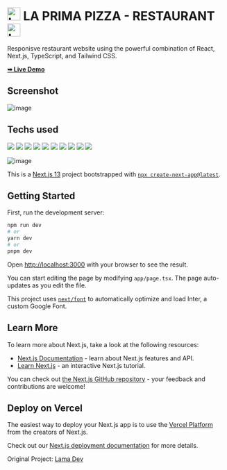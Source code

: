 # <img src="https://github.com/Pilag6/001-restaurant/assets/79191808/709255ad-cad2-4752-8835-ddf8b14733cc" alt="La Prima Pizza" width="30"/> LA PRIMA PIZZA - RESTAURANT <img src="https://github.com/Pilag6/001-restaurant/assets/79191808/709255ad-cad2-4752-8835-ddf8b14733cc" alt="La Prima Pizza" width="30"/>

Responisve restaurant website using the powerful combination of React, Next.js, TypeScript, and Tailwind CSS.

<a href="https://001-restaurant.netlify.app/"><strong>➥ Live Demo</strong></a>

## Screenshot
![image](https://github.com/Pilag6/001-restaurant/assets/79191808/21421627-80e9-47f3-a0cb-9ceb0db0f434)

## Techs used

[![](https://img.shields.io/badge/Next.js-000000.svg?style=for-the-badge&logo=nextdotjs&logoColor=white)]()
[![](https://img.shields.io/badge/React-61DAFB.svg?style=for-the-badge&logo=React&logoColor=black)]()
[![](https://img.shields.io/badge/Node.js-339933.svg?style=for-the-badge&logo=nodedotjs&logoColor=white)]()
[![](https://img.shields.io/badge/npm-CB3837.svg?style=for-the-badge&logo=npm&logoColor=white)]()
[![](https://img.shields.io/badge/Visual%20Studio%20Code-007ACC.svg?style=for-the-badge&logo=Visual-Studio-Code&logoColor=white)]()
[![](https://img.shields.io/badge/Tailwind%20CSS-06B6D4.svg?style=for-the-badge&logo=Tailwind-CSS&logoColor=white)]()
[![](https://img.shields.io/badge/TypeScript-3178C6.svg?style=for-the-badge&logo=TypeScript&logoColor=white)]()
[![](https://img.shields.io/badge/Git-F05032.svg?style=for-the-badge&logo=Git&logoColor=white)]()
[![](https://img.shields.io/badge/GitHub-181717.svg?style=for-the-badge&logo=GitHub&logoColor=white)]()
[![](https://img.shields.io/badge/Netlify-00C7B7.svg?style=for-the-badge&logo=Netlify&logoColor=white)]()



![image](https://github.com/Pilag6/001-restaurant/assets/79191808/2d32c769-76a0-44c3-b117-b7fb7c7496f7)



This is a [Next.js 13](https://nextjs.org/) project bootstrapped with [`npx create-next-app@latest`](https://github.com/vercel/next.js/tree/canary/packages/create-next-app).

## Getting Started

First, run the development server:

```bash
npm run dev
# or
yarn dev
# or
pnpm dev
```

Open [http://localhost:3000](http://localhost:3000) with your browser to see the result.

You can start editing the page by modifying `app/page.tsx`. The page auto-updates as you edit the file.

This project uses [`next/font`](https://nextjs.org/docs/basic-features/font-optimization) to automatically optimize and load Inter, a custom Google Font.

## Learn More

To learn more about Next.js, take a look at the following resources:

- [Next.js Documentation](https://nextjs.org/docs) - learn about Next.js features and API.
- [Learn Next.js](https://nextjs.org/learn) - an interactive Next.js tutorial.

You can check out [the Next.js GitHub repository](https://github.com/vercel/next.js/) - your feedback and contributions are welcome!

## Deploy on Vercel

The easiest way to deploy your Next.js app is to use the [Vercel Platform](https://vercel.com/new?utm_medium=default-template&filter=next.js&utm_source=create-next-app&utm_campaign=create-next-app-readme) from the creators of Next.js.

Check out our [Next.js deployment documentation](https://nextjs.org/docs/deployment) for more details.

Original Project: [Lama Dev](https://www.youtube.com/watch?v=gXlcwtS40LA&t=877s)
